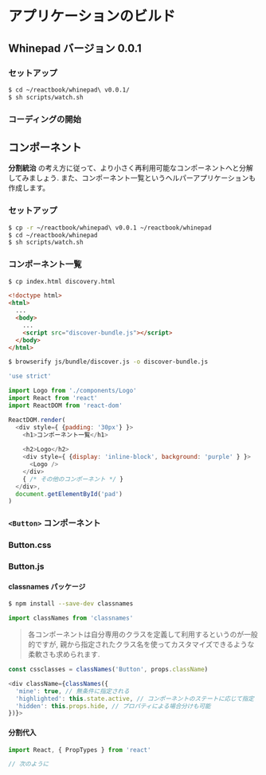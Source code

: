 # アプリケーションのビルド
## Whinepad バージョン 0.0.1

### セットアップ

```bash
$ cd ~/reactbook/whinepad\ v0.0.1/
$ sh scripts/watch.sh
```

### コーディングの開始

## コンポーネント
__分割統治__ の考え方に従って、より小さく再利用可能なコンポーネントへと分解してみましょう.
また、コンポーネント一覧というヘルパーアプリケーションも作成します。

### セットアップ

```bash
$ cp -r ~/reactbook/whinepad\ v0.0.1 ~/reactbook/whinepad
$ cd ~/reactbook/whinepad
$ sh scripts/watch.sh
```

### コンポーネント一覧

```bash
$ cp index.html discovery.html
```

```html
<!doctype html>
<html>
  ...
  <body>
    ...
    <script src="discover-bundle.js"></script>
  </body>
</html>
```

```bash
$ browserify js/bundle/discover.js -o discover-bundle.js
```

```js
'use strict'

import Logo from './components/Logo'
import React from 'react'
import ReactDOM from 'react-dom'

ReactDOM.render(
  <div style={ {padding: '30px'} }>
    <h1>コンポーネント一覧</h1>
    
    <h2>Logo</h2>
    <div style={ {display: 'inline-block', background: 'purple' } }>
      <Logo />
    </div>
    { /* その他のコンポーネント */ }
  </div>,
  document.getElementById('pad')
)
```

### `<Button>` コンポーネント
### Button.css
### Button.js
#### classnames パッケージ

```bash
$ npm install --save-dev classnames
```

```js
import classNames from 'classnames'
```

> 各コンポーネントは自分専用のクラスを定義して利用するというのが一般的ですが,
> 親から指定されたクラス名を使ってカスタマイズできるような柔軟さも求められます.

```js
const cssclasses = classNames('Button', props.className)
```

```js
<div className={classNames({
  'mine': true, // 無条件に指定される
  'highlighted': this.state.active, // コンポーネントのステートに応じて指定
  'hidden': this.props.hide, // プロパティによる場合分けも可能
})}>
```

#### 分割代入

```js
import React, { PropTypes } from 'react'

// 次のように
```
